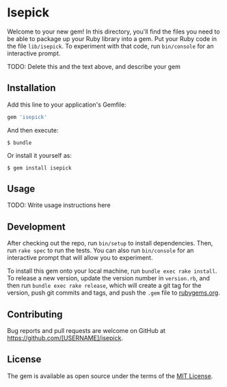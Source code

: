 # Isepick

Welcome to your new gem! In this directory, you'll find the files you need to be able to package up your Ruby library into a gem. Put your Ruby code in the file `lib/isepick`. To experiment with that code, run `bin/console` for an interactive prompt.

TODO: Delete this and the text above, and describe your gem

## Installation

Add this line to your application's Gemfile:

```ruby
gem 'isepick'
```

And then execute:

    $ bundle

Or install it yourself as:

    $ gem install isepick

## Usage

TODO: Write usage instructions here

## Development

After checking out the repo, run `bin/setup` to install dependencies. Then, run `rake spec` to run the tests. You can also run `bin/console` for an interactive prompt that will allow you to experiment.

To install this gem onto your local machine, run `bundle exec rake install`. To release a new version, update the version number in `version.rb`, and then run `bundle exec rake release`, which will create a git tag for the version, push git commits and tags, and push the `.gem` file to [rubygems.org](https://rubygems.org).

## Contributing

Bug reports and pull requests are welcome on GitHub at https://github.com/[USERNAME]/isepick.

## License

The gem is available as open source under the terms of the [MIT License](https://opensource.org/licenses/MIT).
